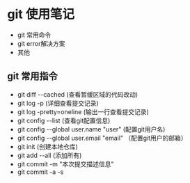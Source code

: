 # git 使用笔记
- git 常用命令
- git error解决方案
- 其他

## git 常用指令
  - git diff --cached (查看暂缓区域的代码改动)
  - git log -p (详细查看提交记录)
  - git log -pretty=oneline  (输出一行查看提交记录)
  - git config --list (查看git配置信息)
  - git config --global user.name "user" (配置git用户名)
  - git config --global user.email "email" （配置git用户的邮箱）
  - git init (创建本地仓库)
  - git add --all (添加所有)
  - git commit -m "本次提交描述信息" 
  - git commit -a -s 
